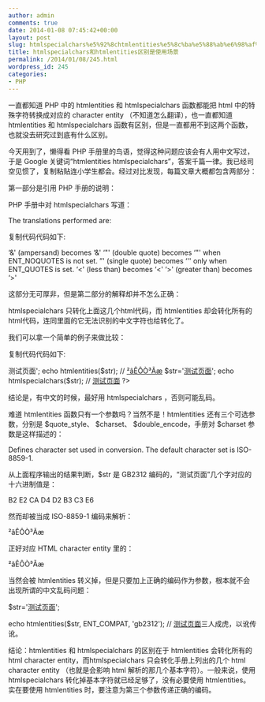 ```yaml
---
author: admin
comments: true
date: 2014-01-08 07:45:42+00:00
layout: post
slug: htmlspecialchars%e5%92%8chtmlentities%e5%8c%ba%e5%88%ab%e6%98%af%e4%bd%bf%e7%94%a8%e5%9c%ba%e6%99%af
title: htmlspecialchars和htmlentities区别是使用场景
permalink: /2014/01/08/245.html
wordpress_id: 245
categories:
- PHP
---
```


一直都知道 PHP 中的 htmlentities 和 htmlspecialchars 函数都能把 html 中的特殊字符转换成对应的 character entity （不知道怎么翻译），也一直都知道 htmlentities 和 htmlspecialchars 函数有区别，但是一直都用不到这两个函数，也就没去研究过到底有什么区别。


今天用到了，懒得看 PHP 手册里的鸟语，觉得这种问题应该会有人用中文写过，于是 Google 关键词“htmlentities htmlspecialchars”，答案千篇一律。我已经司空见惯了，复制粘贴连小学生都会。经过对比发现，每篇文章大概都包含两部分：

第一部分是引用 PHP 手册的说明：

PHP 手册中对 htmlspecialchars 写道：

The translations performed are:


复制代码代码如下:





‘&' (ampersand) becomes ‘&'
‘"' (double quote) becomes ‘"' when ENT_NOQUOTES is not set.
”' (single quote) becomes ‘'' only when ENT_QUOTES is set.
‘<' (less than) becomes ‘<'
‘>' (greater than) becomes ‘>'


这部分无可厚非，但是第二部分的解释却并不怎么正确：

htmlspecialchars 只转化上面这几个html代码，而 htmlentities 却会转化所有的html代码，连同里面的它无法识别的中文字符也给转化了。

我们可以拿一个简单的例子来做比较：


复制代码代码如下:





<?php
$str='<a href="test.html">测试页面</a>';
echo htmlentities($str);

// <a href="test.html">²âÊÔÒ³Ãæ</a>

$str='<a href="test.html">测试页面</a>';
echo htmlspecialchars($str);
// <a href="test.html">测试页面</a>

?>


结论是，有中文的时候，最好用 htmlspecialchars ，否则可能乱码。

难道 htmlentities 函数只有一个参数吗？当然不是！htmlentities 还有三个可选参数，分别是 $quote_style、 $charset、 $double_encode，手册对 $charset 参数是这样描述的：

Defines character set used in conversion. The default character set is ISO-8859-1.

从上面程序输出的结果判断，$str 是 GB2312 编码的，“测试页面”几个字对应的十六进制值是：

B2 E2 CA D4 D2 B3 C3 E6

然而却被当成 ISO-8859-1 编码来解析：

²âÊÔÒ³Ãæ

正好对应 HTML character entity 里的：

²âÊÔÒ³Ãæ

当然会被 htmlentities 转义掉，但是只要加上正确的编码作为参数，根本就不会出现所谓的中文乱码问题：

$str='<a href="test.html">测试页面</a>';

echo htmlentities($str, ENT_COMPAT, 'gb2312');
// <a href="test.html">测试页面</a>三人成虎，以讹传讹。

结论：htmlentities 和 htmlspecialchars 的区别在于 htmlentities 会转化所有的 html character entity，而htmlspecialchars 只会转化手册上列出的几个 html character entity （也就是会影响 html 解析的那几个基本字符）。一般来说，使用 htmlspecialchars 转化掉基本字符就已经足够了，没有必要使用 htmlentities。实在要使用 htmlentities 时，要注意为第三个参数传递正确的编码。
